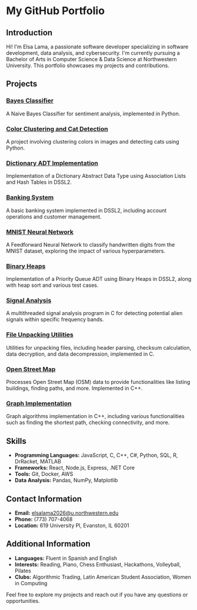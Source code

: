 # My GitHub Portfolio

## Introduction
Hi! I'm Elsa Lama, a passionate software developer specializing in software development, data analysis, and cybersecurity. I'm currently pursuing a Bachelor of Arts in Computer Science & Data Science at Northwestern University. This portfolio showcases my projects and contributions.

## Projects

### [Bayes Classifier](https://github.com/yourusername/Portfolio/tree/main/Bayes_Classifier)
A Naive Bayes Classifier for sentiment analysis, implemented in Python.

### [Color Clustering and Cat Detection](https://github.com/yourusername/Portfolio/tree/main/Color_Clustering_and_Cat_Detection)
A project involving clustering colors in images and detecting cats using Python.

### [Dictionary ADT Implementation](https://github.com/yourusername/Portfolio/tree/main/Dictionary_ADT)
Implementation of a Dictionary Abstract Data Type using Association Lists and Hash Tables in DSSL2.

### [Banking System](https://github.com/yourusername/Portfolio/tree/main/Banking_System)
A basic banking system implemented in DSSL2, including account operations and customer management.

### [MNIST Neural Network](https://github.com/yourusername/Portfolio/tree/main/MNIST_Neural_Net)
A Feedforward Neural Network to classify handwritten digits from the MNIST dataset, exploring the impact of various hyperparameters.

### [Binary Heaps](https://github.com/elsalama/Portfolio/tree/main/Binary_Heaps)
Implementation of a Priority Queue ADT using Binary Heaps in DSSL2, along with heap sort and various test cases.

### [Signal Analysis](https://github.com/elsalama/Portfolio/tree/main/Signal_Analysis)
A multithreaded signal analysis program in C for detecting potential alien signals within specific frequency bands.

### [File Unpacking Utilities](https://github.com/elsalama/Portfolio/tree/main/File_Unpacking_Utilities)
Utilities for unpacking files, including header parsing, checksum calculation, data decryption, and data decompression, implemented in C.

### [Open Street Map](https://github.com/elsalama/Portfolio/tree/main/Open_Street_Map)
Processes Open Street Map (OSM) data to provide functionalities like listing buildings, finding paths, and more. Implemented in C++.

### [Graph Implementation](https://github.com/elsalama/Portfolio/tree/main/Graph_Implementation)
Graph algorithms implementation in C++, including various functionalities such as finding the shortest path, checking connectivity, and more.

## Skills
- **Programming Languages:** JavaScript, C, C++, C#, Python, SQL, R, DrRacket, MATLAB
- **Frameworks:** React, Node.js, Express, .NET Core
- **Tools:** Git, Docker, AWS
- **Data Analysis:** Pandas, NumPy, Matplotlib

## Contact Information
- **Email:** elsalama2026@u.northwestern.edu
- **Phone:** (773) 707-4068
- **Location:** 619 University Pl, Evanston, IL 60201

## Additional Information
- **Languages:** Fluent in Spanish and English
- **Interests:** Reading, Piano, Chess Enthusiast, Hackathons, Volleyball, Pilates
- **Clubs:** Algorithmic Trading, Latin American Student Association, Women in Computing

Feel free to explore my projects and reach out if you have any questions or opportunities.

